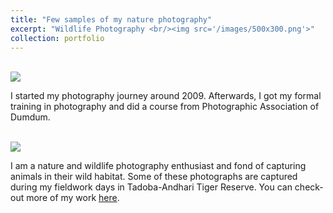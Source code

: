 ```yaml
---
title: "Few samples of my nature photography"
excerpt: "Wildlife Photography <br/><img src='/images/500x300.png'>"
collection: portfolio
---
```


<br/><img src='https://rawgithubusercontent.com/nilanjanchatterjee/nilanjanchatterjee.github.io/tree/master/images/500x300.png'>

I started my photography journey around 2009. Afterwards, I got my formal training in photography and did a course from Photographic Association of Dumdum. 

<br/><img src='https://rawgithubusercontent.com/nilanjanchatterjee/nilanjanchatterjee.github.io/tree/master/images/500x300n.png'>


I am a nature and wildlife photography enthusiast and fond of capturing animals in their wild habitat. Some of these photographs are captured during my fieldwork days in Tadoba-Andhari Tiger Reserve. You can check-out more of my work [here](https://www.alamy.com/portfolio/nilanjan_photography/).
			